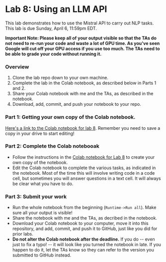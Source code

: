 # Lab 8: Using an LLM API

This lab demonstrates how to use the Mistral API to carry out NLP tasks. This lab is due Sunday, April 6, 11:59pm EDT.

**Important Note: Please keep all of your output visible so that the TAs do not need to re-run your code and waste a lot of GPU time. As you've seen Google will cut off your GPU access if you use too much. The TAs need to be able to grade your code without running it.**

### Overview 
1. Clone the lab repo down to your own machine.
2. Complete the lab in the Colab notebook, as described below in Parts 1 and 2. 
3. Share your Colab notebook with me and the TAs, as described in the notebook.
4. Download, add, commit, and push your notebook to your repo. 


### Part 1: Getting your own copy of the Colab notebook.

[Here's a link to the Colab notebook for lab 8](https://colab.research.google.com/drive/1lb0X15kmz1ZkT6gJ65o6Wmm6EdeSNynj?usp=sharing). Remember you need to save a copy in your drive to start editing!


### Part 2: Complete the Colab notebooak
* Follow the instructions in the [Colab notebook for Lab 8](https://colab.research.google.com/drive/1lb0X15kmz1ZkT6gJ65o6Wmm6EdeSNynj?usp=sharing) to create your own copy of the notebook.
* Edit the Colab notebook to complete the various tasks, as indicated in the notebook. Most of the time this will involve writing code in a code cell, but sometimes you will answer questions in a text cell. It will always be clear what you have to do.

### Part 3: Submit your work
* Run the whole notebook from the beginning (`Runtime->Run all`). Make sure all your output is visible!
* Share the notebook with me and the TAs, as decribed in the notebook.
* Download your Colab notebook to your computer, move it into this repository, and add, commit, and push it to GitHub, just like you did for prior labs.
* **Do not alter the Colab notebook after the deadline.** If you do -- even just to fix a typo! -- it will look like you turned the notebook in late. If you happen to do it, let the TAs know so they can refer to the version you submitted to GitHub instead.




